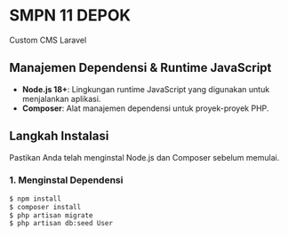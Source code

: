 # SMPN 11 DEPOK

Custom CMS Laravel

## Manajemen Dependensi & Runtime JavaScript

- **Node.js 18+**: Lingkungan runtime JavaScript yang digunakan untuk menjalankan aplikasi.
- **Composer**: Alat manajemen dependensi untuk proyek-proyek PHP.

## Langkah Instalasi

Pastikan Anda telah menginstal Node.js dan Composer sebelum memulai.

### 1. Menginstal Dependensi

```bash
$ npm install
$ composer install
$ php artisan migrate
$ php artisan db:seed User